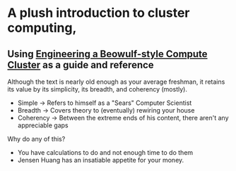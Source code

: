 # A plush introduction to cluster computing,
## Using [Engineering a Beowulf-style Compute Cluster](https://webhome.phy.duke.edu/~rgb/Beowulf/beowulf_book/beowulf_book/beowulf_book.html) as a guide and reference

Although the text is nearly old enough as your average freshman, it retains its value by its simplicity, its breadth, and coherency (mostly).
* Simple -> Refers to himself as a "Sears" Computer Scientist
* Breadth -> Covers theory to (eventually) rewiring your house
* Coherency -> Between the extreme ends of his content, there aren't any appreciable gaps

Why do any of this? 
 * You have calculations to do and not enough time to do them
 * Jensen Huang has an insatiable appetite for your money.
